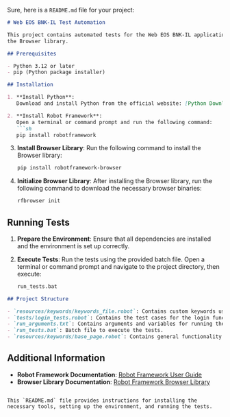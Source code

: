 Sure, here is a `README.md` file for your project:

```markdown
# Web EOS BNK-IL Test Automation

This project contains automated tests for the Web EOS BNK-IL application using Robot Framework and 
the Browser library.

## Prerequisites

- Python 3.12 or later
- pip (Python package installer)

## Installation

1. **Install Python**:
   Download and install Python from the official website: [Python Downloads](https://www.python.org/downloads/)

2. **Install Robot Framework**:
   Open a terminal or command prompt and run the following command:
   ```sh
   pip install robotframework
   ```

3. **Install Browser Library**:
   Run the following command to install the Browser library:
   ```sh
   pip install robotframework-browser
   ```

4. **Initialize Browser Library**:
   After installing the Browser library, run the following command to download the necessary browser binaries:
   ```sh
   rfbrowser init
   ```

## Running Tests

1. **Prepare the Environment**:
   Ensure that all dependencies are installed and the environment is set up correctly.

2. **Execute Tests**:
   Run the tests using the provided batch file. Open a terminal or command prompt and navigate to the project directory, then execute:
   ```sh
   run_tests.bat
   ```

```markdown
## Project Structure

- `resources/keywords/keywords_file.robot`: Contains custom keywords used in the tests.
- `tests/login_tests.robot`: Contains the test cases for the login functionality.
- `run_arguments.txt`: Contains arguments and variables for running the tests.
- `run_tests.bat`: Batch file to execute the tests.
- `resources/keywords/base_page.robot`: Contains general functionality for web testing, such as click, type text, and validation of existing and non-existing web elements.
```

## Additional Information

- **Robot Framework Documentation**: [Robot Framework User Guide](https://robotframework.org/robotframework/latest/RobotFrameworkUserGuide.html)
- **Browser Library Documentation**: [Robot Framework Browser Library](https://marketsquare.github.io/robotframework-browser/)

```

This `README.md` file provides instructions for installing the necessary tools, setting up the environment, and running the tests.
